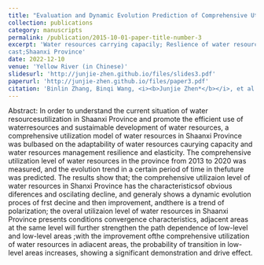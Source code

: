 ```yaml
---
title: "Evaluation and Dynamic Evolution Prediction of Comprehensive Utilization Level of Water Resources in Shaanxi Province"
collection: publications
category: manuscripts
permalink: /publication/2015-10-01-paper-title-number-3
excerpt: 'Water resources carrying capacily; Reslience of water resources management; System adaplaion; Dynamic evolution; Trend fore
cast;Shaanxi Province'
date: 2022-12-10
venue: 'Yellow River (in Chinese)'
slidesurl: 'http://junjie-zhen.github.io/files/slides3.pdf'
paperurl: 'http://junjie-zhen.github.io/files/paper3.pdf'
citation: 'Binlin Zhang, Binqi Wang, <i><b>Junjie Zhen*</b></i>, et al. (2022). &quot;Evaluation and Dynamic Evolution Prediction of Comprehensive Utilization Level of Water Resources in Shaanxi Province.&quot; <i>Yellow River (in Chinese)</i>. 44(12).'
---
```


Abstract: In order to understand the current situation of water resourcesutilization in Shaanxi Province and promote the efficient use of waterresources and sustaimable development of water resources, a comprehensive utilization model of water resources in Shaanxi Province was bulbased on the adaptability of water resources caurying capacity and water resources management resilience and elasticity. The comprehensive utilization level of water resources in the province from 2013 to 2020 was measured, and the evolution trend in a certain period of time in thefuture was predicted. The results show that; the comprehensive utilizaion level of water resources in Shanxi Province has the characteristicsof obvious diferences and oscilating decline, and generaly shows a dynamic evolution proces of frst decine and then improvement, andthere is a trend of polarization; the overal utilizaion level of water resources in Shaanxi Province presents conditions convergence characteristics, adjacent areas at the same level will further strengthen the path dependence of low-level and low-level areas ;with the improvement ofthe comprehensive utilization of water resources in adiacent areas, the probability of transition in low-level areas increases, showing a significant demonstration and drive effect.